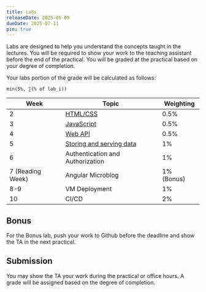 ```yaml
---
title: Labs
releaseDate: 2025-05-09
dueDate: 2025-07-11
pin: true
---
```


Labs are designed to help you understand the concepts taught in the lectures. You will be required to show your work to the teaching assistant before the end of the practical. You will be graded at the practical based on your degree of completion.

Your labs portion of the grade will be calculated as follows:

```
min(5%, ∑(% of lab_i))
```

| Week             | Topic                                                               | Weighting  |
| ---------------- | ------------------------------------------------------------------- | ---------- |
| 2                | [HTML/CSS](https://classroom.github.com/a/w8MZQ41_)                 | 0.5%       |
| 3                | [JavaScript](https://classroom.github.com/a/IcVOxC4I)               | 0.5%       |
| 4                | [Web API](https://classroom.github.com/a/BZ3rBZAM)                  | 0.5%       |
| 5                | [Storing and serving data](https://classroom.github.com/a/lPld0d7U) | 1%         |
| 6                | Authentication and Authorization                                    | 1%         |
| 7 (Reading Week) | Angular Microblog                                                   | 1% (Bonus) |
| 8-9              | VM Deployment                                                       | 1%         |
| 10               | CI/CD                                                               | 2%         |

## Bonus

For the Bonus lab, push your work to Github before the deadline and show the TA in the next practical.

## Submission

You may show the TA your work during the practical or office hours. A grade will be assigned
based on the degree of completion.

